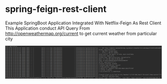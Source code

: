 # spring-feign-rest-client
Example SpringBoot Application Integrated With Netflix-Feign As Rest Client <br />
This Application conduct API Query From http://openweathermap.org/current to get current weather from particular city

<img src="https://github.com/KNIGHTMASTER/spring-feign-rest-client/blob/master/screenshot.png?raw=true" />